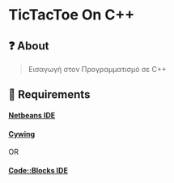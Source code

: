 # TicTacToe On C++

## ❓ About

>Εισαγωγή στον Προγραμματισμό σε C++

## 🔨 Requirements

#### [Netbeans IDE](https://netbeans.org/downloads/8.2/)
#### [Cywing](https://www.cygwin.com/)
OR
#### [Code::Blocks IDE](http://www.codeblocks.org/downloads/26)
